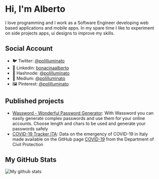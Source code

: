 # Hi, I'm Alberto
I love programming and I work as a Software Engineer developing web based applications and mobile apps. In my spare time I like to experiment on side projects apps, ui designs to improve my skills.

## Social Account

- 🐦 Twitter: [@polilluminato](https://twitter.com/polilluminato)
- 👔 Linkedin: [bonacinaalberto](https://www.linkedin.com/in/bonacinaalberto/)
- 📰 Hashnode: [@polilluminato](https://polilluminato.hashnode.dev/)
- 📰 Medium: [@polilluminato](https://medium.com/@polilluminato)
- 🖼️ Pinterest: [@polilluminato](https://www.pinterest.it/polilluminato/)

## Published projects

- [Wassword - Wonderful Password Generator](https://play.google.com/store/apps/details?id=com.albertobonacina.wassword): With Wassword you can easily generate complex passwords and use them for your online accounts. Choose length and chars to be used and generate your passwords safely
- [COVID-19 Tracker ITA](https://polilluminato.github.io/covid19trackerita/): Data on the emergency of COVID-19 in Italy made available on the GitHub page [COVID-19](https://github.com/pcm-dpc/COVID-19) from the Department of Civil Protection

## My GitHub Stats

![My github stats](https://github-readme-stats.vercel.app/api?username=polilluminato&show_icons=true)
